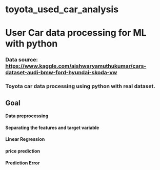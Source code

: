 # toyota_used_car_analysis
# User Car data processing for ML with python
### Data source: https://www.kaggle.com/aishwaryamuthukumar/cars-dataset-audi-bmw-ford-hyundai-skoda-vw

### Toyota car data processing using python with real dataset.

## Goal
#### Data preprocessing
#### Separating the features and target variable
#### Linear Regression
#### price prediction
#### Prediction Error 
